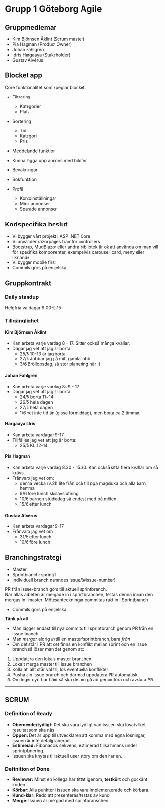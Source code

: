 # Grupp 1 Göteborg Agile

## Gruppmedlemar

 - Kim Björnsen Åklint (Scrum master)
 - Pia Hagman (Product Owner)
 - Johan Fahlgren 
 - Idris Hargaaya (Stakeholder)
 - Gustav Alvérus

## Blocket app

Core funktionalitet som speglar blocket. 

- Filtrering 
  - Kategorier
  - Plats

- Sortering
  - Tid
  - Kategori
  - Pris

- Meddelande funktion
- Kunna lägga upp annons med bild/er
- Bevakningar
- Sökfunktion
- Profil
  - Kontoinställningar
  - Mina annonser
  - Sparade annonser

## Kodspecifika beslut
- Vi bygger vårt projekt i ASP .NET Core
- Vi använder razorpages framför controllers
- Bootstrap, MudBlazor eller andra bibliotek är ok att använda om man vill för specifika komponenter, exempelvis carousel, card, meny eller liknande.
- Vi bygger mobile first
- Commits görs på engelska

## Gruppkontrakt

### Daily standup

Helgfria vardagar 9:00-9:15

### Tillgänglighet

#### Kim Björnsen Åklint
  - Kan arbeta varje vardag 8 - 17. Sitter också många kvällar.
  - Dagar jag vet att jag är borta:
    - 25/5 10-13 är jag borta
    - 27/5 Jobbar jag på mitt gamla jobb
    - 3/6 Bröllopsdag, så stor planering här ;)

#### Johan Fahlgren
  - Kan arbeta varje vardag 8~9 - 17.
  - Dagar jag vet att jag är borta:
    - 24/5 borta 11~14
    - 26/5 hela dagen
    - 27/5 hela dagen
    - 1/6 vet inte tid än (gissa förmiddag), men borta ca 2 timmar.

#### Hargaaya Idris
  - Kan arbeta vardagar 9-17
  - Tillfällen jag vet att jag är borta: 
    - 25/5 Kl. 12-14

#### Pia Hagman
- Kan arbeta varje vardag 8.30 - 15.30. Kan också sitta flera kvällar om så krävs.
- Frånvaro jag vet om:
  - denna vecka (v.21) lite från och till pga magsjuka och alla barn hemma
  - 9/6 före lunch skolavslutning
  - 10/6 barnen studiedag så endast med på möten
  - 15/6 efter lunch

#### Gustav Alvérus
- Kan arbeta vardagar 9-17
- Frånvaro jag vet om
  - 31/5 efter lunch
  - 10/6 före lunch
 
    

## Branchingstrategi
- Master
 - Sprintbranch: sprint/1
  - Individuell branch namnges issue/(#issue-number)

PR från issue-branch görs till aktuell sprintbranch. <br>
När allas arbeten är mergade in i sprintbranchen, testas denna innan den mergas in i master.
Mötesanteckningar commitas rakt in i Sprintbranch

- Commits görs på engelska

**Tänk på att**
- Man lägger endast till nya commits till sprintbranch genom PR från en issue branch
- Man _mergar_ aldrig _in_ till en master/sprintbranch, bara _från_
- Om det står i PR att det finns en konflikt mellan sprint och en issue branch så löser man det genom att:
1. Uppdatera den lokala master branchen
2. Lokalt merga master till issue branchen
3. Kolla att allt står väl till, lös eventuella konflikter
4. Pusha din issue branch och därmed uppdatera PR automatiskt
5. Om inget nytt har hänt så ska det nu gå att genomföra och avsluta PR 

___

## SCRUM

### Definition of Ready
- **Oberoende/tydligt:** Det ska vara tydligt vad issuen ska lösa/vilket resultat som ska nås
- **Öppen:** Det är upp till utvecklaren att komma med egna lösningar, issuen är inte detaljplanerad.
- **Estimerad:** Fibonaccis sekvens, estimerad tillsammans under sprintplanering.  
- Issuen ska knytas till aktuell user story om den har en.

### Definition of Done
- **Reviewer:** Minst en kollega har tittat igenom, **testkört** och godkänt koden.
- **Körbar:** Alla punkter i issuen ska vara implementerade och körbara.
- **Kund-klar:** Redo att presenteras/testas av kund.
- **Merge:** Issuen är mergad med sprintbranschen 
